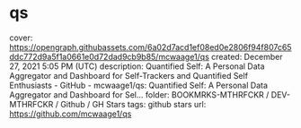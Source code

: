 # qs

cover: https://opengraph.githubassets.com/6a02d7acd1ef08ed0e2806f94f807c65ddc772d9a5f1a0661e0d72dad9cb9b85/mcwaage1/qs
created: December 27, 2021 5:05 PM (UTC)
description: Quantified Self: A Personal Data Aggregator and Dashboard for Self-Trackers and Quantified Self Enthusiasts - GitHub - mcwaage1/qs: Quantified Self: A Personal Data Aggregator and Dashboard for Sel...
folder: BOOKMRKS-MTHRFCKR / DEV-MTHRFCKR / Github / GH Stars
tags: github stars
url: https://github.com/mcwaage1/qs